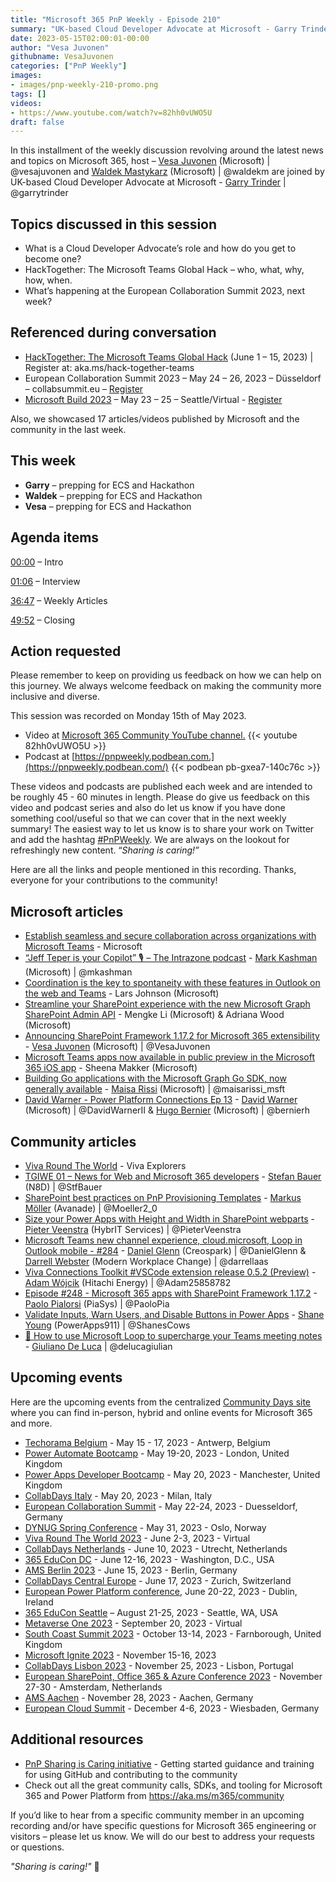 ```yaml
---
title: "Microsoft 365 PnP Weekly - Episode 210"
summary: "UK-based Cloud Developer Advocate at Microsoft - Garry Trinder joins Microsoft’s Vesa Juvonen and Waldek Mastykarz in a discussion on the Microsoft Cloud Developer Advocate’s role, Microsoft Teams Global Hack in June, ECS, plus 17 articles/videos."
date: 2023-05-15T02:00:01-00:00
author: "Vesa Juvonen"
githubname: VesaJuvonen
categories: ["PnP Weekly"]
images:
- images/pnp-weekly-210-promo.png
tags: []
videos:
- https://www.youtube.com/watch?v=82hh0vUWO5U
draft: false
---
```

 
In this installment of the weekly discussion revolving around the latest news and topics on Microsoft 365, host – [Vesa Juvonen](http://twitter.com/vesajuvonen) (Microsoft) | @vesajuvonen and [Waldek Mastykarz](http://twitter.com/waldekm) (Microsoft) | @waldekm are joined by UK-based Cloud Developer Advocate at Microsoft - [Garry Trinder](https://twitter.com/garrytrinder)  \| @garrytrinder

## Topics discussed in this session

* What is a Cloud Developer Advocate’s role and how do you get to become one?
* HackTogether: The Microsoft Teams Global Hack – who, what, why, how, when.
* What’s happening at the European Collaboration Summit 2023, next week?
 
## Referenced during conversation

* [HackTogether: The Microsoft Teams Global Hack](https://github.com/microsoft/hack-together-teams) (June 1 – 15, 2023) \| Register at: aka.ms/hack-together-teams
* European Collaboration Summit 2023 – May 24 – 26, 2023 – Düsseldorf – collabsummit.eu – [Register](https://www.collabsummit.eu/)
* [Microsoft Build 2023](https://build.microsoft.com/home) – May 23 – 25 – Seattle/Virtual - [Register](https://register.build.microsoft.com/)

Also, we showcased 17 articles/videos published by Microsoft and the community in the last week.

## This week

* **Garry** – prepping for ECS and Hackathon
* **Waldek** – prepping for ECS and Hackathon
* **Vesa** – prepping for ECS and Hackathon

## Agenda items

[00:00](https://youtu.be/82hh0vUWO5U?t=0) – Intro

[01:06](https://youtu.be/82hh0vUWO5U?t=66) – Interview

[36:47](https://youtu.be/82hh0vUWO5U?t=2207) – Weekly Articles

[49:52](https://youtu.be/82hh0vUWO5U?t=2292) – Closing

## Action requested

Please remember to keep on providing us feedback on how we can help on this journey. We always welcome feedback on making the community more inclusive and diverse.

This session was recorded on Monday 15th of May 2023.

*   Video at [Microsoft 365 Community YouTube channel.](https://aka.ms/m365pnp-videos)
    {{< youtube 82hh0vUWO5U >}}
*   Podcast at [https://pnpweekly.podbean.com.](https://pnpweekly.podbean.com/) 
    {{< podbean pb-gxea7-140c76c >}}

These videos and podcasts are published each week and are intended to be roughly 45 - 60 minutes in length.  Please do give us feedback on this video and podcast series and also do let us know if you have done something cool/useful so that we can cover that in the next weekly summary! The easiest way to let us know is to share your work on Twitter and add the hashtag [#PnPWeekly](https://twitter.com/search?q=%23pnpweekly). We are always on the lookout for refreshingly new content. “_Sharing is caring!”_ 

Here are all the links and people mentioned in this recording. Thanks, everyone for your contributions to the community!

## Microsoft articles

* [Establish seamless and secure collaboration across organizations with Microsoft Teams](https://techcommunity.microsoft.com/t5/microsoft-teams-blog/establish-seamless-and-secure-collaboration-across-organizations/ba-p/3815593) - Microsoft
* [“Jeff Teper is your Copilot” 🎙 – The Intrazone podcast](https://techcommunity.microsoft.com/t5/microsoft-sharepoint-blog/jeff-teper-is-your-copilot-the-intrazone-podcast/ba-p/3815807) - [Mark Kashman](https://twitter.com/mkashman) (Microsoft) | @mkashman
* [Coordination is the key to spontaneity with these features in Outlook on the web and Teams](https://techcommunity.microsoft.com/t5/microsoft-365-blog/coordination-is-the-key-to-spontaneity-with-these-features-in/ba-p/3814143) - Lars Johnson (Microsoft)
* [Streamline your SharePoint experience with the new Microsoft Graph SharePoint Admin API](https://devblogs.microsoft.com/microsoft365dev/streamline-your-sharepoint-experience-with-the-new-microsoft-graph-sharepoint-admin-api/) - Mengke Li (Microsoft) & Adriana Wood (Microsoft)
* [Announcing SharePoint Framework 1.17.2 for Microsoft 365 extensibility](https://devblogs.microsoft.com/microsoft365dev/announcing-sharepoint-framework-1-17-2-for-microsoft-365-extensibility/) - [Vesa Juvonen](https://twitter.com/vesajuvonen) (Microsoft) | @VesaJuvonen
* [Microsoft Teams apps now available in public preview in the Microsoft 365 iOS app](https://devblogs.microsoft.com/microsoft365dev/microsoft-teams-apps-now-available-in-public-preview-in-the-microsoft-365-ios-app/) - Sheena Makker (Microsoft)
* [Building Go applications with the Microsoft Graph Go SDK, now generally available](https://devblogs.microsoft.com/microsoft365dev/building-go-applications-with-the-microsoft-graph-go-sdk/) - [Maisa Rissi](https://twitter.com/maisarissi_msft) (Microsoft) | @maisarissi_msft
* [David Warner - Power Platform Connections Ep 13](https://www.youtube.com/watch?v=Gn1mP04t1SY) - [David Warner](https://twitter.com/DavidWarnerII) (Microsoft) | @DavidWarnerII & [Hugo Bernier](https://twitter.com/bernierh) (Microsoft) | @bernierh

## Community articles

* [Viva Round The World](https://www.vivaexplorers.com/vivaroundtheworld) - Viva Explorers
* [TGIWE 01 – News for Web and Microsoft 365 developers](https://n8d.at/tgiwe-01-news-for-web-and-microsoft-365-developers) - [Stefan Bauer](https://twitter.com/StfBauer) (N8D) | @StfBauer
* [SharePoint best practices on PnP Provisioning Templates](https://mmsharepoint.wordpress.com/2023/05/11/sharepoint-best-practices-on-pnp-provisioning-templates/) - [Markus Möller](https://twitter.com/Moeller2_0) (Avanade) | @Moeller2_0
* [Size your Power Apps with Height and Width in SharePoint webparts](https://sharepains.com/2023/05/12/size-power-apps-height-webparts/) - [Pieter Veenstra](https://twitter.com/PieterVeenstra) (HybrIT Services) | @PieterVeenstra
* [Microsoft Teams new channel experience, cloud.microsoft, Loop in Outlook mobile - #284](https://www.messagecentershow.com/e/microsoft-teams-new-channel-experience-cloudmicrosoft-loop-in-outlook-mobile-284/) - [Daniel Glenn](https://twitter.com/DanielGlenn) (Creospark) | @DanielGlenn & [Darrell Webster](https://twitter.com/darrellaas) (Modern Workplace Change) | @darrellaas
* [Viva Connections Toolkit #VSCode extension release 0.5.2 (Preview)](https://twitter.com/Adam25858782/status/1657480075439136768) - [Adam Wójcik](https://twitter.com/Adam25858782) (Hitachi Energy) | @Adam25858782
* [Episode #248 - Microsoft 365 apps with SharePoint Framework 1.17.2](https://www.youtube.com/watch?v=sC0yIlxOa6I) - [Paolo Pialorsi](https://twitter.com/PaoloPia) (PiaSys) | @PaoloPia
* [Validate Inputs, Warn Users, and Disable Buttons in Power Apps](https://www.youtube.com/watch?v=WlWT0lWTGU8) - [Shane Young](https://twitter.com/ShanesCows) (PowerApps911) | @ShanesCows
* [🤝 How to use Microsoft Loop to supercharge your Teams meeting notes](https://www.youtube.com/watch?v=p9ytZ8DtI_I) - [Giuliano De Luca](https://twitter.com/DeLucaGiulian) | @delucagiulian

## Upcoming events

Here are the upcoming events from the centralized [Community Days site](https://communitydays.org/events?when=upcoming) where you can find in-person, hybrid and online events for Microsoft 365 and more.

* [Techorama Belgium](https://www.techorama.be/) - May 15 - 17, 2023 - Antwerp, Belgium
* [Power Automate Bootcamp](https://www.communitydays.org/event/2023-05-19/power-automate-bootcamp-2023) - May 19-20, 2023 - London, United Kingdom
* [Power Apps Developer Bootcamp](https://www.communitydays.org/event/2023-05-20/power-apps-developer-bootcamp) - May 20, 2023 - Manchester, United Kingdom
* [CollabDays Italy](https://www.collabdays.org/2023-italy/) - May 20, 2023 - Milan, Italy
* [European Collaboration Summit](https://www.collabsummit.eu/) - May 22-24, 2023 - Duesseldorf, Germany
* [DYNUG Spring Conference](https://www.communitydays.org/event/2023-05-31/dynug-spring-conference) - May 31, 2023 - Oslo, Norway
* [Viva Round The World 2023](https://www.vivaexplorers.com/vivaroundtheworld/) - June 2-3, 2023 - Virtual
* [CollabDays Netherlands](https://www.communitydays.org/event/2023-06-10/collabdays-netherlands-2023) - June 10, 2023 - Utrecht, Netherlands
* [365 EduCon DC](https://365educon.com/DC/) - June 12-16, 2023 - Washington, D.C., USA
* [AMS Berlin 2023](https://www.communitydays.org/event/2023-06-15/amsberlin-2023) - June 15, 2023 - Berlin, Germany
* [CollabDays Central Europe](https://www.collabdays.org/2023-ce/) - June 17, 2023 - Zurich, Switzerland
* [European Power Platform conference](https://www.sharepointeurope.com/european-power-platform-conference/), June 20-22, 2023 - Dublin, Ireland
* [365 EduCon Seattle](https://365educon.com/Seattle/) – August 21-25, 2023 - Seattle, WA, USA
* [Metaverse One 2023](https://www.communitydays.org/event/2023-09-20/metaverse-one-2023) - September 20, 2023 - Virtual
* [South Coast Summit 2023](https://www.southcoastsummit.com/) - October 13-14, 2023 - Farnborough, United Kingdom
* [Microsoft Ignite 2023](https://ignite.microsoft.com/) - November 15-16, 2023
* [CollabDays Lisbon 2023](https://www.collabdays.org/2023-lisbon/) - November 25, 2023 - Lisbon, Portugal
* [European SharePoint, Office 365 & Azure Conference 2023](https://www.sharepointeurope.com/) - November 27-30 - Amsterdam, Netherlands
* [AMS Aachen](https://www.communitydays.org/event/2023-11-28/ams-aachen) - November 28, 2023 - Aachen, Germany
* [European Cloud Summit](https://www.cloudsummit.eu/) - December 4-6, 2023 - Wiesbaden, Germany

## Additional resources

* [PnP Sharing is Caring initiative](https://aka.ms/sharing-is-caring) - Getting started guidance and training for using GitHub and contributing to the community
* Check out all the great community calls, SDKs, and tooling for Microsoft 365 and Power Platform from <https://aka.ms/m365/community>

If you’d like to hear from a specific community member in an upcoming recording and/or have specific questions for Microsoft 365 engineering or visitors – please let us know. We will do our best to address your requests or questions.

_"Sharing is caring!"_ 🧡

